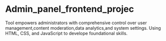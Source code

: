 # Admin_panel_frontend_projec
Tool empowers administrators with comprehensive control over user management,content moderation,data
analytics,and system settings.
 Using HTML, CSS, and JavaScript to develope foundational skills.
